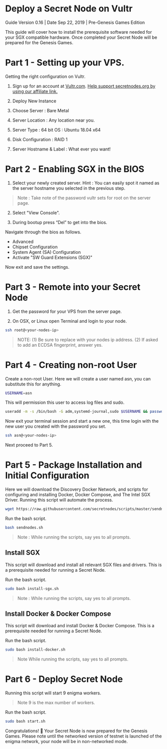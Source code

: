 # Deploy a Secret Node on Vultr
Guide Version 0.16 | Date Sep 22, 2019 | Pre-Genesis Games Edition

This guide will cover how to install the prerequisite software needed for your SGX compatible hardware. Once completed your Secret Node will be prepared for the Genesis Games.

# Part 1 - Setting up your VPS.
Getting the right configuration on Vultr.

1. Sign up for an account at [Vultr.com](https://www.vultr.com). [Help support secretnodes.org by using our affiliate link.](https://www.vultr.com/?ref=8255176)

2. Deploy New Instance

3. Choose Server : Bare Metal

4. Server Location : Any location near you.

5. Server Type : 64 bit OS : Ubuntu 18.04 x64

6. Disk Configuration : RAID 1

7. Server Hostname & Label : What ever you want!

# Part 2 - Enabling SGX in the BIOS

1. Select your newly created server. Hint : You can easily spot it named as the server hostname you selected in the previous step.

> Note : Take note of the password vultr sets for root on the server page.

2. Select "View Console".

3. During bootup press “Del” to get into the bios.

Navigate through the bios as follows.
*  Advanced
* Chipset Configuration
* System Agent (SA) Configuration
* Activate "SW Guard Extensions (SGX)"

Now exit and save the settings.

# Part 3 - Remote into your Secret Node

1. Get the password for your VPS from the server page.

2. On OSX, or Linux open Terminal and login to your node. 

```bash
ssh root@<your-nodes-ip>
```
> NOTE: (1) Be sure to replace <your-nodes-ip> with your nodes ip address. (2) If asked to add an ECDSA fingerprint, answer yes.

# Part 4 - Creating non-root User

Create a non-root User. Here we will create a user named asn, you can substitute this for anything.
```bash
USERNAME=asn
```

This will permission this user to access log files and sudo.
```bash
useradd -m -s /bin/bash -G adm,systemd-journal,sudo $USERNAME && passwd $USERNAME
```

Now exit your terminal session and start a new one, this time login with the new user you created with the password you set.
```bash
ssh asn@<your-nodes-ip>
```
Next proceed to Part 5.

# Part 5 - Package Installation and Initial Configuration

Here we will download the Discovery Docker Network, and scripts for configuring and installing Docker, Docker Compose, and The Intel SGX Driver. Running this script will automate the process.

```bash
wget https://raw.githubusercontent.com/secretnodes/scripts/master/sendnodes.sh
```

Run the bash script.
```bash
bash sendnodes.sh
```
> Note : While running the scripts, say yes to all prompts.

## Install SGX

This script will download and install all relevant SGX files and drivers. This is a prerequisite needed for running a Secret Node.

Run the bash script.
```bash
sudo bash install-sgx.sh
```
> Note : While running the scripts, say yes to all prompts.

## Install Docker & Docker Compose

This script will download and install Docker & Docker Compose. This is a prerequisite needed for running a Secret Node.

Run the bash script.
```bash
sudo bash install-docker.sh
```
> Note While running the scripts, say yes to all prompts.

# Part 6 - Deploy Secret Node

Running this script will start 9 enigma workers.

> Note 9 is the max number of workers.

Run the bash script.
```bash
sudo bash start.sh
```

Congratulations! 🎉 Your Secret Node is now prepared for the Genesis Games. Please note until the networked version of testnet is launched of the enigma network, your node will be in non-networked mode.